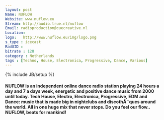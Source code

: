 ```yaml
---
layout: post
Name: NUFLOW
Website: www.nuflow.eu 
Stream: http://audio.true.nl/nuflow 
Email: radioproduction@cuecreative.nl 
Location: 
logo: 	http://www.nuflow.eu/img/logo.png
s_type : icecast
RadUID : 
bitrate : 128
category : Netherlands
tags : [Techno, House, Electronica, Progressive, Dance, Various]
---
```

{% include JB/setup %}

#### NUFLOW is an independent online dance radio station playing 24 hours a day and 7 a days week, energetic and positive dance music from 2000 until today. Tech House, Electro, Electronica, Progressive, EDM and Dance: music that is made big in nightclubs and discothÃ¨ques around the world. All in one huge mix that never stops. Do you feel our flow.. NUFLOW, beats for mankind!